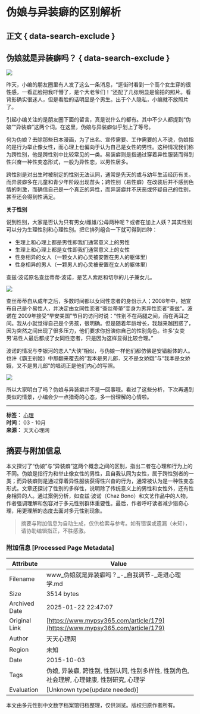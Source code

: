 # 伪娘与异装癖的区别解析

## 正文 { data-search-exclude }


## 伪娘就是异装癖吗？ { data-search-exclude }

![](https://example.com/files/default/2015/10-03/100727fd4074905117.jpg?6.6.6)

昨天，小编的朋友圈里有人发了这么一条消息，“逛街时看到一个高个女生穿的很性感，一看正脸把我吓懵了，是个大老爷们！”还配了几张明显是偷拍的照片。看背影确实很迷人，但是看脸的话明显是个男生。出于个人隐私，小编就不放照片了。

引起小编关注的是朋友圈下面的留言，真是说什么的都有。其中不少人都提到“伪娘”“异装癖”这两个词。在这里，伪娘与异装癖似乎划上了等号。

何为伪娘？去除那些日本漫画，为了出名、宣传需要、工作需要的人不说，伪娘指的是行为举止像女性，而心理上也偏向于认为自己是女性的男性。这种情况我们称为跨性别，他是跨性别中比较常见的一类。易装癖则是指通过穿着异性服装而得到性兴奋一种性变态形式，一般为异性恋，以男性居多。

跨性别是对出生时被制定的性别无法认同，通常是先天的或与幼年生活经历有关。而异装癖多在儿童和青少年阶段出现苗头；跨性别（易性癖）在改装后并不感到色情的刺激，而确信自己是一个真正的异性，而异装癖并不厌恶或怀疑自己的性别，甚至还会得到性满足。

**关于性别**

说到性别，大家是否认为只有男女/雌雄/公母两种呢？或者在加上人妖？其实性别可以分为生理性别和心理性别。把它排列组合一下就可得到四种：

- 生理上和心理上都是男性即我们通常意义上的男性
- 生理上和心理上都是女性即我们通常意义上的女性
- 性身相异的女人（一颗女人的心灵被安置在男人的躯体里）
- 性身相异的男人（一颗男人的心灵被安置在女人的躯体里）

查兹·波诺原名查丝蒂蒂·波诺，是艺人索尼和切尔的儿子兼女儿。

![](https://example.com/files/default/2015/10-03/100754a66e4b128210.jpg?6.6.6)

查丝蒂蒂自从成年之后，多数时间都以女同性恋者的身份示人；2008年中，她宣布自己是个易性人，并决定由女同性恋者“查丝蒂蒂”变身为男异性恋者“查兹”。波诺在 2009年接受“早安美国”节目的访问时说：“性别不在两腿之间，而在两耳之间。我从小就觉得自己是个男孩，很明确。但是随着年龄增长，我越来越困惑了，因为突然之间出现了很多压力，他们要求你扮演你自己的性别角色。许多‘女变男’易性人最后都成了女同性恋者，只是因为这样显得比较合理。”

波诺的情况与李银河的恋人“大侠”相似，与伪娘一样他们都仿佛是安错躯体的人。也许《霸王别姬》中那翻来覆去的“我本是男儿郎．又不是女娇娥”与“我本是女娇娥，又不是男儿郎”的唱词正是他们内心的写照。

![](https://example.com/files/default/2015/10-03/100828cd8830838553.jpg?6.6.6)

所以大家明白了吗？伪娘与异装癖并不是一回事哦。看过了这些分析，下次再遇到类似的情景，小编会少一点猎奇的心态，多一份理解的心情啦。

---

**标签：** [心理](https://example.com/article/tag/%E5%BF%83%E7%90%86)  
**时间：** 03 - 10月  
**来源：** 天天心理网

<!-- tcd_original_link https://www.mypsy365.com/article/179 -->


## 摘要与附加信息

<!-- tcd_abstract -->
本文探讨了“伪娘”与“异装癖”这两个概念之间的区别，指出二者在心理和行为上的不同。伪娘是指行为和举止像女性的男性，且自我认同为女性，属于跨性别者的一类；而异装癖则是通过穿着异性服装获得性兴奋的行为，通常被认为是一种性变态形式。文章还探讨了性别的多样性，说明除了传统意义上的男性和女性外，还有性身相异的人。通过案例分析，如查兹·波诺（Chaz Bono）和文艺作品中的人物，作者强调理解和包容对于多元性别群体重要性。最后，作者呼吁读者减少猎奇心理，用更理解的态度去面对多元性别现象。
<!-- tcd_abstract_end -->

> 摘要与附加信息为自动生成，仅供检索与参考。如有错误或遗漏（未知），请协助编辑指正，不胜感激。

### 附加信息 [Processed Page Metadata]

| Attribute       | Value                                  |
|-----------------|----------------------------------------|
| Filename        | www_伪娘就是异装癖吗？_-_自我调节-_走进心理学.md                             |
| Size            | 3514 bytes                           |
| Archived Date   | 2025-01-22 22:47:07                             |
| Original Link   | [https://www.mypsy365.com/article/179](https://www.mypsy365.com/article/179)                       |
| Author          | 天天心理网                               |
| Region          | 未知                               |
| Date            | 2015-10-03                                 |
| Tags            | 伪娘, 异装癖, 跨性别, 性别认同, 性别多样性, 性别角色, 社会理解, 心理健康, 性别研究, 心理学                                 |
| Evaluation            | [Unknown type(update needed)]                                 |
<!-- tcd_table_end -->

本文由多元性别中文数字档案馆归档整理，仅供浏览。版权归原作者所有。
